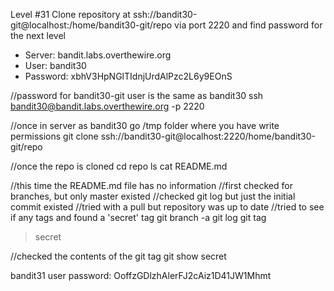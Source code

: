 Level #31 Clone repository at ssh://bandit30-git@localhost:/home/bandit30-git/repo via port 2220 and find password for the next level

- Server: bandit.labs.overthewire.org
- User: bandit30
- Password: xbhV3HpNGlTIdnjUrdAlPzc2L6y9EOnS

//password for bandit30-git user is the same as bandit30
ssh bandit30@bandit.labs.overthewire.org -p 2220

//once in server as bandit30 go /tmp folder where you have write permissions
git clone ssh://bandit30-git@localhost:2220/home/bandit30-git/repo

//once the repo is cloned
cd repo
ls
cat README.md

//this time the README.md file has no information 
//first checked for branches, but only master existed
//checked git log but just the initial commit existed
//tried with a pull but repository was up to date
//tried to see if any tags and found a 'secret' tag
git branch -a
git log
git tag
> secret

//checked the contents of the git tag
git show secret

bandit31 user password: OoffzGDlzhAlerFJ2cAiz1D41JW1Mhmt
